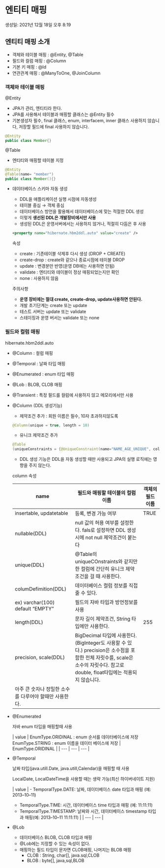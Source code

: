 # 엔티티 매핑

생성일: 2021년 12월 18일 오후 8:19

## 엔티티 매핑 소개

- 객체와 테이블 매핑 : @Entity, @Table
- 필드와 컬럼 매핑 : @Column
- 기본 키 매핑 : @Id
- 연관관계 매핑 : @ManyToOne, @JoinColumn

### 객체와 테이블 매핑

@Entity

- JPA가 관리, 엔티티라 한다.
- JPA를 사용해서 테이블과 매핑할 클래스는 @Entity 필수
- 기본생성자 필수, final 클래스, enum, interfacem, inner 클래스 사용하지 않습니다, 저장할 필드에 final 사용하지 않습니다.

```java
@Entity
public class Member{}
```

@Table

- 엔티티와 매핑할 테이블 지정

```java
@Entity
@Table(name= "member")
public class Member(){}
```

- 데이터베이스 스키마 자동 생성
    - DDL을 애플리케이션 실행 시점에 자동생성
    - 테이블 중심 → 객체 중심
    - 데이터베이스 방언을 활용해서 데이터베이스에 맞는 적절한 DDL 생성
    - 이렇게 **생선된 DDL은 개발장비에서만 사용**
    - 생성된 DDL은 운영서버에서는 사용하지 않거나, 적절히 다듬은 후 사용
    
    ```xml
    <property name="hibernate.hbm2ddl.auto" value="create" />
    ```
    
    속성
    
    - create : 기존테이블 삭제후 다시 생성 (DROP + CREATE)
    - create-drop : create와 같으나 종료시점에 테이블 DROP
    - update : 변경분만 반영(운영 DB에는 사용하면 안됨)
    - validate : 엔티티와 테이블이 정상 매핑되었는지만 확인
    - none : 사용하지 않음
    
    주의사항
    
    - **운영 장비에는 절대 create, create-drop, update사용하면 안된다.**
    - 개발 초기단계는 create 또는 update
    - 테스트 서버는 update 또는 validate
    - 스테이징과 운영 버서는 validate 또는 none
    

### 필드와 컬럼 매핑

hibernate.hbm2ddl.auto

- @Column : 컬럼 매핑
- @Temporal : 날짜 타입 매핑
- @Enumerated : enum 타입 매핑
- @Lob : BLOB, CLOB 매핑
- @Transient : 특정 필드를 컬럼에 사용하지 않고 메모리에서만 사용

- @Column (DDL 생성기능)
    - 제약조건 추가  : 회원 이름은 필수, 10자 초과하지않도록
    
    ```java
    @Column(unique = true, length = 10)
    ```
    
    - 유니크 제약조건 추가
    
    ```java
    @Table
    (uniqueConstraints = {@UniqueConstraint(name="NAME_AGE_UNIQUE", columnNames={"NAME","AGE"})}
    ```
    
    - DDL 생성 기능은 DDL을 자동 생성할 때만 사용되고 JPA의 실행 로직에는 영향을 주지 않는다.
    
    column 속성
    
    | name | 필드와 매핑할 테이블의 컬럼 이름 | 객체의 필드 이름 |
    | --- | --- | --- |
    | insertable, updatetable | 등록, 변경 가능 여부 | TRUE |
    | nullable(DDL) | null 값의 허용 여부를 설정한다. fals로 설정하면 DDL 생성 시에 not null 제약조건이 붙는다 |  |
    | unique(DDL) | @Table의 uniqueCOnstraints와 같지만 한 컬럼에 간단히 유니크 제약조건을 걸 때 사용한다. |  |
    | columDefimition(DDL) | 데이터베이스 컬럼 정보를 직접 줄 수 있다.
    ex) varchar(100) default “EMPTY” | 필드의 자바 타입과 방언정보를 사용 |
    | length(DDL) | 문자 길이 제약조건, String 타입에만 사용한다. | 255 |
    | precision, scale(DDL) | BigDecimal 타입에 사용한다.(BigInteger도 사용할 수 있다.) precision은 소수점을 포함한 전체 자릿수를, scale은 소수의 자릿수다. 참고로 double, float타입에는 적용되지 않습니다.
    아주 큰 숫자나 정밀한 소수를 다루어야 할때만 사용한다. |  |
    
- @Enumerated
    
    자바 enum 타입을 매핑할때 사용
    
    | value | EnumType.ORIDINAL : enum 순서를 데이터베이스에 저장
    EnumType.STRING : enum 이름을 데이터 베이스에 저장 | EnumType.ORIDINAL |
    | --- | --- | --- |
    
- @Temporal
    
    날짜 타입(java.utill.Date, java.utill,Calendar)을 매핑할 때 사용
    
    LocalDate, LocalDateTime을 사용할 때는 생략 가능(최신 하이버네이트 지원)
    
    | value | - TemporalType.DATE: 날짜, 데이터베이스 date 타입과 매핑
    (예: 2013–10–11)
     - TemporalType.TIME: 시간, 데이터베이스 time 타입과 매핑
    (예: 11:11:11)
     - TemporalType.TIMESTAMP: 날짜와 시간, 데이터베이스
    timestamp 타입과 매핑(예: 2013–10–11 11:11:11) |
    | --- | --- |
- @Lob
    - 데이터베이스 BLOB, CLOB 타입과 매핑
    - @Lob에는 지정할 수 있는 속성이 없다.
    - 매핑하는 필드 타입이 문자면 CLOB매핑, 나머지는 BLOB 매핑
        - CLOB : String, char[], java.sql,CLOB
        - BLOB : byte[], java,sql,BLOB